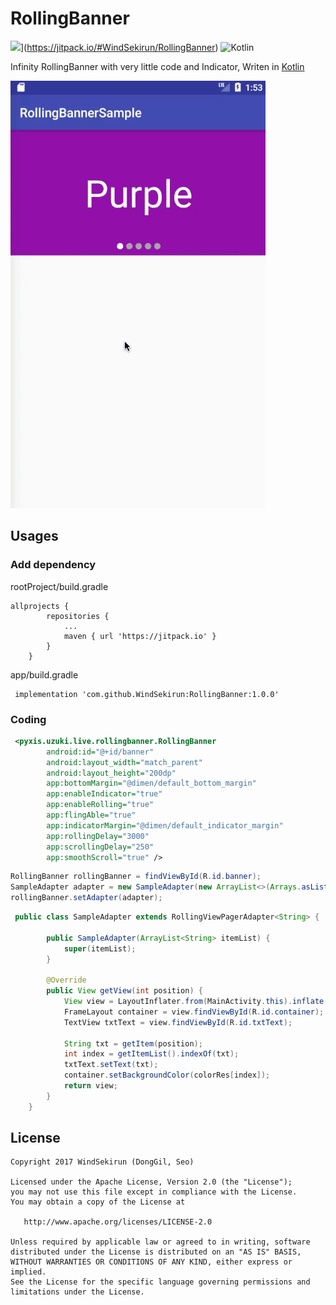 # RollingBanner
![](https://jitpack.io/v/WindSekirun/RollingBanner.svg)](https://jitpack.io/#WindSekirun/RollingBanner) ![Kotlin](https://img.shields.io/badge/kotlin-1.1.4-blue.svg)

Infinity RollingBanner with very little code and Indicator, Writen in [Kotlin](https://kotlinlang.org)

![](https://github.com/WindSekirun/RollingBanner/blob/master/sample.gif)

## Usages

### Add dependency

rootProject/build.gradle
````
allprojects {
		repositories {
			...
			maven { url 'https://jitpack.io' }
		}
	}
````

app/build.gradle
````
 implementation 'com.github.WindSekirun:RollingBanner:1.0.0'
````

### Coding
````XML
 <pyxis.uzuki.live.rollingbanner.RollingBanner
        android:id="@+id/banner"
        android:layout_width="match_parent"
        android:layout_height="200dp"
        app:bottomMargin="@dimen/default_bottom_margin"
        app:enableIndicator="true"
        app:enableRolling="true"
        app:flingAble="true"
        app:indicatorMargin="@dimen/default_indicator_margin"
        app:rollingDelay="3000"
        app:scrollingDelay="250"
        app:smoothScroll="true" />
````

````Java
RollingBanner rollingBanner = findViewById(R.id.banner);
SampleAdapter adapter = new SampleAdapter(new ArrayList<>(Arrays.asList(txtRes)));
rollingBanner.setAdapter(adapter);
````

````Java
 public class SampleAdapter extends RollingViewPagerAdapter<String> {

        public SampleAdapter(ArrayList<String> itemList) {
            super(itemList);
        }

        @Override
        public View getView(int position) {
            View view = LayoutInflater.from(MainActivity.this).inflate(R.layout.activity_main_pager, null, false);
            FrameLayout container = view.findViewById(R.id.container);
            TextView txtText = view.findViewById(R.id.txtText);

            String txt = getItem(position);
            int index = getItemList().indexOf(txt);
            txtText.setText(txt);
            container.setBackgroundColor(colorRes[index]);
            return view;
        }
    }
````

## License 
```
Copyright 2017 WindSekirun (DongGil, Seo)

Licensed under the Apache License, Version 2.0 (the "License");
you may not use this file except in compliance with the License.
You may obtain a copy of the License at

   http://www.apache.org/licenses/LICENSE-2.0

Unless required by applicable law or agreed to in writing, software
distributed under the License is distributed on an "AS IS" BASIS,
WITHOUT WARRANTIES OR CONDITIONS OF ANY KIND, either express or implied.
See the License for the specific language governing permissions and
limitations under the License.
```
